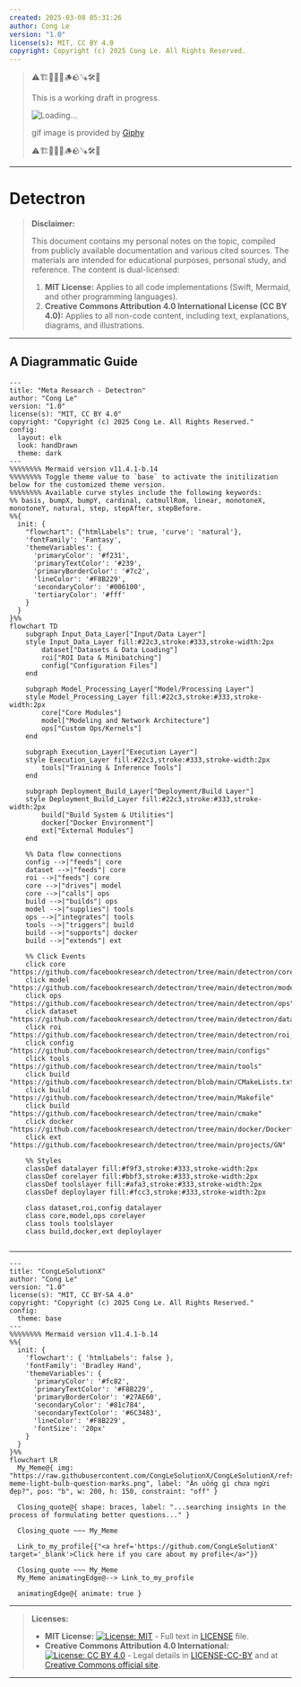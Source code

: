 ```yaml
---
created: 2025-03-08 05:31:26
author: Cong Le
version: "1.0"
license(s): MIT, CC BY 4.0
copyright: Copyright (c) 2025 Cong Le. All Rights Reserved.
---
```


> ⚠️🏗️🚧🦺🧱🪵🪨🪚🛠️👷
> 
> This is a working draft in progress.
> 
> ![Loading...](https://media4.giphy.com/media/v1.Y2lkPTc5MGI3NjExYXlxYzd5bHoyOXN2OTZuOXdrbXk4MDN2aHc0dDQ0cW52ZHNkZmt4cSZlcD12MV9pbnRlcm5hbF9naWZfYnlfaWQmY3Q9Zw/l0NwMDQtV5ttjvUUU/giphy.gif)
> 
> gif image is provided by [Giphy](https://giphy.com)
> 
> ⚠️🏗️🚧🦺🧱🪵🪨🪚🛠️👷

----


# Detectron
> **Disclaimer:**
>
> This document contains my personal notes on the topic,
> compiled from publicly available documentation and various cited sources.
> The materials are intended for educational purposes, personal study, and reference.
> The content is dual-licensed:
> 1. **MIT License:** Applies to all code implementations (Swift, Mermaid, and other programming languages).
> 2. **Creative Commons Attribution 4.0 International License (CC BY 4.0):** Applies to all non-code content, including text, explanations, diagrams, and illustrations.
---


## A Diagrammatic Guide 


```mermaid
---
title: "Meta Research - Detectron"
author: "Cong Le"
version: "1.0"
license(s): "MIT, CC BY 4.0"
copyright: "Copyright (c) 2025 Cong Le. All Rights Reserved."
config:
  layout: elk
  look: handDrawn
  theme: dark
---
%%%%%%%% Mermaid version v11.4.1-b.14
%%%%%%%% Toggle theme value to `base` to activate the initilization below for the customized theme version.
%%%%%%%% Available curve styles include the following keywords:
%% basis, bumpX, bumpY, cardinal, catmullRom, linear, monotoneX, monotoneY, natural, step, stepAfter, stepBefore.
%%{
  init: {
    "flowchart": {"htmlLabels": true, 'curve': 'natural'},
    'fontFamily': 'Fantasy',
    'themeVariables': {
      'primaryColor': '#f231',
      'primaryTextColor': '#239',
      'primaryBorderColor': '#7c2',
      'lineColor': '#F8B229',
      'secondaryColor': '#006100',
      'tertiaryColor': '#fff'
    }
  }
}%%
flowchart TD
    subgraph Input_Data_Layer["Input/Data Layer"]
    style Input_Data_Layer fill:#22c3,stroke:#333,stroke-width:2px
        dataset["Datasets & Data Loading"] 
        roi["ROI Data & Minibatching"]
        config["Configuration Files"]
    end

    subgraph Model_Processing_Layer["Model/Processing Layer"]
    style Model_Processing_Layer fill:#22c3,stroke:#333,stroke-width:2px
        core["Core Modules"]
        model["Modeling and Network Architecture"]
        ops["Custom Ops/Kernels"]
    end

    subgraph Execution_Layer["Execution Layer"]
    style Execution_Layer fill:#22c3,stroke:#333,stroke-width:2px
        tools["Training & Inference Tools"]
    end

    subgraph Deployment_Build_Layer["Deployment/Build Layer"]
    style Deployment_Build_Layer fill:#22c3,stroke:#333,stroke-width:2px
        build["Build System & Utilities"]
        docker["Docker Environment"]
        ext["External Modules"]
    end

    %% Data flow connections
    config -->|"feeds"| core
    dataset -->|"feeds"| core
    roi -->|"feeds"| core
    core -->|"drives"| model
    core -->|"calls"| ops
    build -->|"builds"| ops
    model -->|"supplies"| tools
    ops -->|"integrates"| tools
    tools -->|"triggers"| build
    build -->|"supports"| docker
    build -->|"extends"| ext

    %% Click Events
    click core "https://github.com/facebookresearch/detectron/tree/main/detectron/core"
    click model "https://github.com/facebookresearch/detectron/tree/main/detectron/modeling"
    click ops "https://github.com/facebookresearch/detectron/tree/main/detectron/ops"
    click dataset "https://github.com/facebookresearch/detectron/tree/main/detectron/datasets"
    click roi "https://github.com/facebookresearch/detectron/tree/main/detectron/roi_data"
    click config "https://github.com/facebookresearch/detectron/tree/main/configs"
    click tools "https://github.com/facebookresearch/detectron/tree/main/tools"
    click build "https://github.com/facebookresearch/detectron/blob/main/CMakeLists.txt"
    click build "https://github.com/facebookresearch/detectron/tree/main/Makefile"
    click build "https://github.com/facebookresearch/detectron/tree/main/cmake"
    click docker "https://github.com/facebookresearch/detectron/tree/main/docker/Dockerfile"
    click ext "https://github.com/facebookresearch/detectron/tree/main/projects/GN"

    %% Styles
    classDef datalayer fill:#f9f3,stroke:#333,stroke-width:2px
    classDef corelayer fill:#bbf3,stroke:#333,stroke-width:2px
    classDef toolslayer fill:#afa3,stroke:#333,stroke-width:2px
    classDef deploylayer fill:#fcc3,stroke:#333,stroke-width:2px

    class dataset,roi,config datalayer
    class core,model,ops corelayer
    class tools toolslayer
    class build,docker,ext deploylayer
    
```


---

<!-- 
```mermaid
%% Current Mermaid version
info
```  -->


```mermaid
---
title: "CongLeSolutionX"
author: "Cong Le"
version: "1.0"
license(s): "MIT, CC BY-SA 4.0"
copyright: "Copyright (c) 2025 Cong Le. All Rights Reserved."
config:
  theme: base
---
%%%%%%%% Mermaid version v11.4.1-b.14
%%{
  init: {
    'flowchart': { 'htmlLabels': false },
    'fontFamily': 'Bradley Hand',
    'themeVariables': {
      'primaryColor': '#fc82',
      'primaryTextColor': '#F8B229',
      'primaryBorderColor': '#27AE60',
      'secondaryColor': '#81c784',
      'secondaryTextColor': '#6C3483',
      'lineColor': '#F8B229',
      'fontSize': '20px'
    }
  }
}%%
flowchart LR
  My_Meme@{ img: "https://raw.githubusercontent.com/CongLeSolutionX/CongLeSolutionX/refs/heads/main/assets/images/My-meme-light-bulb-question-marks.png", label: "Ăn uống gì chưa ngừi đẹp?", pos: "b", w: 200, h: 150, constraint: "off" }

  Closing_quote@{ shape: braces, label: "...searching insights in the process of formulating better questions..." }

  Closing_quote ~~~ My_Meme
    
  Link_to_my_profile{{"<a href='https://github.com/CongLeSolutionX' target='_blank'>Click here if you care about my profile</a>"}}

  Closing_quote ~~~ My_Meme
  My_Meme animatingEdge@--> Link_to_my_profile
  
  animatingEdge@{ animate: true }

```

---
> **Licenses:**
>
> - **MIT License:**  [![License: MIT](https://img.shields.io/badge/License-MIT-yellow.svg)](LICENSE) - Full text in [LICENSE](LICENSE) file.
> - **Creative Commons Attribution 4.0 International:** [![License: CC BY 4.0](https://licensebuttons.net/l/by/4.0/88x31.png)](LICENSE-CC-BY) - Legal details in [LICENSE-CC-BY](LICENSE-CC-BY) and at [Creative Commons official site](http://creativecommons.org/licenses/by/4.0/).
> 
---

